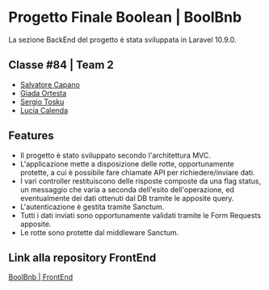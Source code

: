 # Progetto Finale Boolean | BoolBnb

La sezione BackEnd del progetto è stata sviluppata in Laravel 10.9.0.

## Classe #84 | Team 2
- [Salvatore Capano](https://github.com/SalvatoreCapano)
- [Giada Ortesta](https://github.com/GiadaMarzapane)
- [Sergio Tosku](https://github.com/Spectrum5)
- [Lucia Calenda](https://github.com/CalendaLucia)

## Features
- Il progetto è stato sviluppato secondo l'architettura MVC.
- L'applicazione mette a disposizione delle rotte, opportunamente protette, a cui è possibile fare chiamate API per richiedere/inviare dati.
- I vari controller restituiscono delle risposte composte da una flag status, un messaggio che varia a seconda dell'esito dell'operazione, ed eventualmente dei dati ottenuti dal DB tramite le apposite query.
- L'autenticazione è gestita tramite Sanctum.
- Tutti i dati inviati sono opportunamente validati tramite le Form Requests apposite.
- Le rotte sono protette dal middleware Sanctum.

## Link alla repository FrontEnd
[BoolBnb | FrontEnd](https://github.com/Spectrum5/bool-bnb-frontend)
